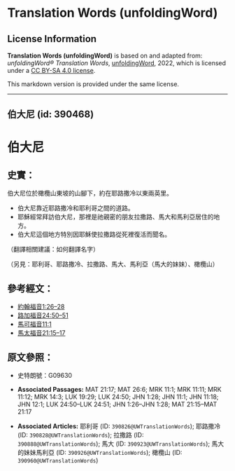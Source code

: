 # Translation Words (unfoldingWord)

## License Information

**Translation Words (unfoldingWord)** is based on and adapted from: _unfoldingWord® Translation Words_, [unfoldingWord](https://unfoldingword.org/utw), 2022, which is licensed under a [CC BY-SA 4.0 license](https://creativecommons.org/licenses/by-sa/4.0/legalcode.en).

This markdown version is provided under the same license.



--------------------------------

## 伯大尼 (id: 390468)

伯大尼
===

史實：
---

伯大尼位於橄欖山東坡的山腳下，約在耶路撒冷以東兩英里。

* 伯大尼靠近耶路撒冷和耶利哥之間的道路。
* 耶穌經常拜訪伯大尼，那裡是祂親密的朋友拉撒路、馬大和馬利亞居住的地方。
* 伯大尼這個地方特別因耶穌使拉撒路從死裡復活而聞名。

（翻譯相關建議：如何翻譯名字）

（另見：耶利哥、耶路撒冷、拉撒路、馬大、馬利亞（馬大的妹妹）、橄欖山）

參考經文：
-----

* [約翰福音1:26–28](https://ref.ly/John1:26-John1:28)
* [路加福音24:50–51](https://ref.ly/Luke24:50-Luke24:51)
* [馬可福音11:1](https://ref.ly/Mark11:1)
* [馬太福音21:15–17](https://ref.ly/Matt21:15-Matt21:17)

原文參照：
-----

* 史特朗號：G09630

* **Associated Passages:** MAT 21:17; MAT 26:6; MRK 11:1; MRK 11:11; MRK 11:12; MRK 14:3; LUK 19:29; LUK 24:50; JHN 1:28; JHN 11:1; JHN 11:18; JHN 12:1; LUK 24:50–LUK 24:51; JHN 1:26–JHN 1:28; MAT 21:15–MAT 21:17
* **Associated Articles:** 耶利哥 (ID: `390826@UWTranslationWords`); 耶路撒冷 (ID: `390828@UWTranslationWords`); 拉撒路 (ID: `390888@UWTranslationWords`); 馬大 (ID: `390923@UWTranslationWords`); 馬大的妹妹馬利亞 (ID: `390926@UWTranslationWords`); 橄欖山 (ID: `390960@UWTranslationWords`)

